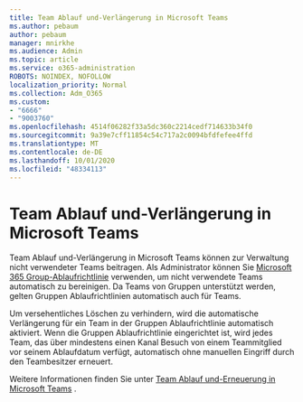 ```yaml
---
title: Team Ablauf und-Verlängerung in Microsoft Teams
ms.author: pebaum
author: pebaum
manager: mnirkhe
ms.audience: Admin
ms.topic: article
ms.service: o365-administration
ROBOTS: NOINDEX, NOFOLLOW
localization_priority: Normal
ms.collection: Adm_O365
ms.custom:
- "6666"
- "9003760"
ms.openlocfilehash: 4514f06282f33a5dc360c2214cedf714633b34f0
ms.sourcegitcommit: 9a39e7cff11854c54c717a2c0094bfdfefee4ffd
ms.translationtype: MT
ms.contentlocale: de-DE
ms.lasthandoff: 10/01/2020
ms.locfileid: "48334113"
---
```

# <a name="team-expiration-and-renewal-in-microsoft-teams"></a>Team Ablauf und-Verlängerung in Microsoft Teams

Team Ablauf und-Verlängerung in Microsoft Teams können zur Verwaltung nicht verwendeter Teams beitragen. Als Administrator können Sie  [Microsoft 365 Group-Ablaufrichtlinie](https://docs.microsoft.com/microsoft-365/admin/create-groups/office-365-groups-expiration-policy)  verwenden, um nicht verwendete Teams automatisch zu bereinigen. Da Teams von Gruppen unterstützt werden, gelten Gruppen Ablaufrichtlinien automatisch auch für Teams.

Um versehentliches Löschen zu verhindern, wird die automatische Verlängerung für ein Team in der Gruppen Ablaufrichtlinie automatisch aktiviert. Wenn die Gruppen Ablaufrichtlinie eingerichtet ist, wird jedes Team, das über mindestens einen Kanal Besuch von einem Teammitglied vor seinem Ablaufdatum verfügt, automatisch ohne manuellen Eingriff durch den Teambesitzer erneuert.  

Weitere Informationen finden Sie unter  [Team Ablauf und-Erneuerung in Microsoft Teams](https://docs.microsoft.com/microsoftteams/team-expiration-renewal)  .
